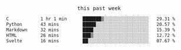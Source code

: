 

<p align="center"><samp>this past week</samp></p>
<!--START_SECTION:waka-->

```txt
C            1 hr 1 min      ███████▒░░░░░░░░░░░░░░░░░   29.31 %
Python       43 mins         █████░░░░░░░░░░░░░░░░░░░░   20.57 %
Markdown     32 mins         ████░░░░░░░░░░░░░░░░░░░░░   15.39 %
HTML         26 mins         ███▒░░░░░░░░░░░░░░░░░░░░░   12.72 %
Svelte       16 mins         ██░░░░░░░░░░░░░░░░░░░░░░░   07.67 %
```

<!--END_SECTION:waka-->


